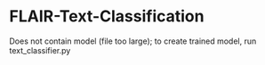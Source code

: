 # FLAIR-Text-Classification

Does not contain model (file too large); to create trained model, run text_classifier.py 
